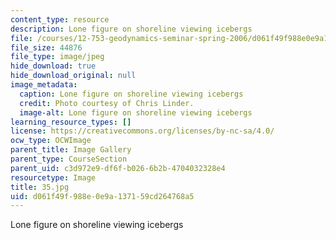 ```yaml
---
content_type: resource
description: Lone figure on shoreline viewing icebergs
file: /courses/12-753-geodynamics-seminar-spring-2006/d061f49f988e0e9a137159cd264768a5_35.jpg
file_size: 44876
file_type: image/jpeg
hide_download: true
hide_download_original: null
image_metadata:
  caption: Lone figure on shoreline viewing icebergs
  credit: Photo courtesy of Chris Linder.
  image-alt: Lone figure on shoreline viewing icebergs
learning_resource_types: []
license: https://creativecommons.org/licenses/by-nc-sa/4.0/
ocw_type: OCWImage
parent_title: Image Gallery
parent_type: CourseSection
parent_uid: c3d972e9-df6f-b026-6b2b-4704032328e4
resourcetype: Image
title: 35.jpg
uid: d061f49f-988e-0e9a-1371-59cd264768a5
---
```

Lone figure on shoreline viewing icebergs